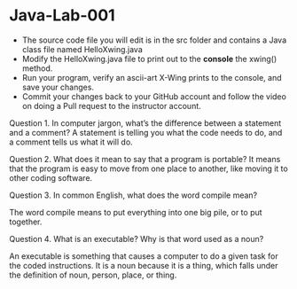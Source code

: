# Java-Lab-001

* The source code file you will edit is in the src folder and contains a Java class file named HelloXwing.java
* Modify the HelloXwing.java file to print out to the **console** the xwing() method.
* Run your program, verify an ascii-art X-Wing prints to the console, and save your changes.
* Commit your changes back to your GitHub account and follow the video on doing a Pull request to the instructor account.

Question 1. In computer jargon, what’s the difference between a statement and a comment?
A statement is telling you what the code needs to do, and a comment tells us what it will do.

Question 2. What does it mean to say that a program is portable?
It means that the program is easy to move from one place to another, like moving it to other coding software.

Question 3. In common English, what does the word compile mean?

The word compile means to put everything into one big pile, or to put together.

Question 4. What is an executable? Why is that word used as a noun?

An executable is something that causes a computer to do a given task for the coded instructions. It is a noun because it is a thing, which falls under the definition of noun, person, place, or thing.